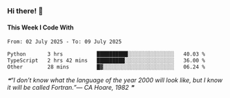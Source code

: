 ### Hi there! 👋

#### This Week I Code With
<!--START_SECTION:waka-->

```txt
From: 02 July 2025 - To: 09 July 2025

Python       3 hrs           ██████████░░░░░░░░░░░░░░░   40.03 %
TypeScript   2 hrs 42 mins   █████████░░░░░░░░░░░░░░░░   36.00 %
Other        28 mins         █▓░░░░░░░░░░░░░░░░░░░░░░░   06.24 %
```

<!--END_SECTION:waka-->

<!--STARTS_HERE_QUOTE_README-->
<i>❝“I don’t know what the language of the year 2000 will look like, but I know it will be called Fortran.”— CA Hoare, 1982  ❞</i>
<!--ENDS_HERE_QUOTE_README-->
